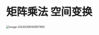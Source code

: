 # 矩阵乘法 空间变换

<img src="https://cvp.oss-cn-shanghai.aliyuncs.com/picgo/202403061408196.png" alt="image-20240306140857950" style="zoom:50%;" />